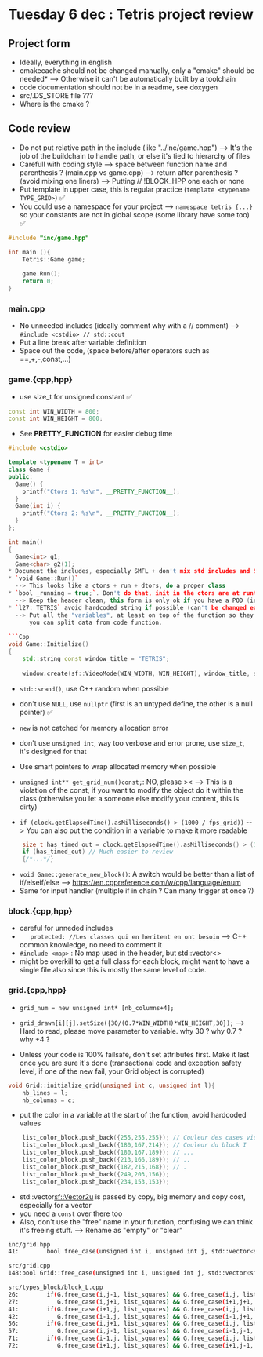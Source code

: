 # Tuesday 6 dec : Tetris project review #

## Project form ##

* Ideally, everything in english
* cmakecache should not be changed manually, only a "cmake" should be needed*
  --> Otherwise it can't be automatically built by a toolchain
* code documentation should not be in a readme, see doxygen
* src/.DS_STORE file ???
* Where is the cmake ?

## Code review ##

* Do not put relative path in the include (like "../inc/game.hpp")
  --> It's the job of the buildchain to handle path, or else it's tied to hierarchy of files
* Carefull with coding style
  --> space between function name and parenthesis ? (main.cpp vs game.cpp)
  --> return after parenthesis ? (avoid mixing one liners)
  --> Putting // !BLOCK_HPP one each or none
* Put template in upper case, this is regular practice (`template <typename TYPE_GRID>`) :white_check_mark:
* You could use a namespace for your project
  --> `namespace tetris {...}` so your constants are not in global scope (some library have some too) :white_check_mark:

```cpp
#include "inc/game.hpp"

int main (){
    Tetris::Game game;
	
    game.Run();
    return 0;
}
```

### main.cpp ###

* No unneeded includes (ideally comment why with a // comment)
  --> `#include <cstdio> // std::cout`
* Put a line break after variable definition
* Space out the code, (space before/after operators such as ==,+,-,const,...)

### game.{cpp,hpp} ###

* use size_t for unsigned constant :white_check_mark:
```cpp
const int WIN_WIDTH = 800;
const int WIN_HEIGHT = 800;
```

* See __PRETTY_FUNCTION__ for easier debug time

```cpp
#include <cstdio>

template <typename T = int>
class Game {
public:
  Game() {
    printf("Ctors 1: %s\n", __PRETTY_FUNCTION__);
  }
  Game(int i) {
    printf("Ctors 2: %s\n", __PRETTY_FUNCTION__);
  }
};

int main()
{
  Game<int> g1;
  Game<char> g2(1);
* Document the includes, especially SMFL + don't mix std includes and SFML
* `void Game::Run()`
  --> This looks like a ctors + run + dtors, do a proper class
* `bool _running = true;`. Don't do that, init in the ctors are at runtime it's not a static variable
  --> Keep the header clean, this form is only ok if you have a POD (ie: a structure with no ctors)
* `l27: TETRIS` avoid hardcoded string if possible (can't be changed easily)
  --> Put all the "variables", at least on top of the function so they are grouped up and 
	  you can split data from code function.
	  
```Cpp
void Game::Initialize()
{
	std::string const window_title = "TETRIS";
	
    window.create(sf::VideoMode(WIN_WIDTH, WIN_HEIGHT), window_title, sf::Style::Close);
```

* `std::srand()`, use C++ random when possible
* don't use `NULL`, use `nullptr` (first is an untyped define, the other is a null pointer) :white_check_mark:
* `new` is not catched for memory allocation error
* don't use `unsigned int`, way too verbose and error prone, use `size_t`, it's designed for that
* Use smart pointers to wrap allocated memory when possible

* `unsigned int** get_grid_num()const;`: NO, please ><
  --> This is a violation of the const, if you want to modify the object do it within the class (otherwise you let a someone else modify your content, this is dirty)

* `if (clock.getElapsedTime().asMilliseconds() > (1000 / fps_grid))`
  --> You can also put the condition in a variable to make it more readable

```Cpp
	size_t has_timed_out = clock.getElapsedTime().asMilliseconds() > (1000 / fps_grid);
	if (has_timed_out) // Much easier to review
	{/*...*/}
```

* `void Game::generate_new_block()`: A switch would be better than a list of if/elseif/else
  --> https://en.cppreference.com/w/cpp/language/enum
* Same for input handler (multiple if in chain ? Can many trigger at once ?)

### block.{cpp,hpp} ###

* careful for unneded includes
* `   protected: //Les classes qui en heritent en ont besoin`
  --> C++ common knowledge, no need to comment it
* `#include <map>` : No map used in the header, but std::vector<>
* might be overkill to get a full class for each block, might want to have a single file also since
  this is mostly the same level of code.

### grid.{cpp,hpp} ###

* `grid_num = new unsigned int* [nb_columns+4];`
* `grid_drawn[i][j].setSize({30/(0.7*WIN_WIDTH)*WIN_HEIGHT,30});`
  --> Hard to read, please move parameter to variable. why 30 ? why 0.7 ? why +4 ?
  
* Unless your code is 100% failsafe, don't set attributes first. Make it last once you are sure it's done (transactional code and exception safety level, if one of the new fail, your Grid object is corrupted)
```cpp
void Grid::initialize_grid(unsigned int c, unsigned int l){
    nb_lines = l;
    nb_columns = c;
```

* put the color in a variable at the start of the function, avoid hardcoded values
```cpp
    list_color_block.push_back({255,255,255}); // Couleur des cases vides
    list_color_block.push_back({180,167,214}); // Couleur du block I
    list_color_block.push_back({180,167,189}); // ...
    list_color_block.push_back({213,166,189}); // ..
    list_color_block.push_back({182,215,168}); // .
    list_color_block.push_back({249,203,156});
    list_color_block.push_back({234,153,153});
```

* std::vector<sf::Vector2u> is passed by copy, big memory and copy cost, especially for a vector
* you need a `const` over there too
* Also, don't use the "free" name in your function, confusing we can think it's freeing stuff.
  --> Rename as "empty" or "clear"
```bash
inc/grid.hpp
41:        bool free_case(unsigned int i, unsigned int j, std::vector<sf::Vector2u> list_squares);

src/grid.cpp
148:bool Grid::free_case(unsigned int i, unsigned int j, std::vector<sf::Vector2u> list_squares){

src/types_block/block_L.cpp
26:        if(G.free_case(i,j-1, list_squares) && G.free_case(i,j, list_squares) &&
27:           G.free_case(i,j+1, list_squares) && G.free_case(i+1,j+1, list_squares) ){
41:        if(G.free_case(i+1,j, list_squares) && G.free_case(i,j, list_squares) &&
42:           G.free_case(i-1,j, list_squares) && G.free_case(i-1,j+1, list_squares) ){
56:        if(G.free_case(i,j+1, list_squares) && G.free_case(i,j, list_squares) &&
57:           G.free_case(i,j-1, list_squares) && G.free_case(i-1,j-1, list_squares) ){
71:        if(G.free_case(i-1,j, list_squares) && G.free_case(i,j, list_squares) &&
72:           G.free_case(i+1,j, list_squares) && G.free_case(i+1,j-1, list_squares) ){
```

